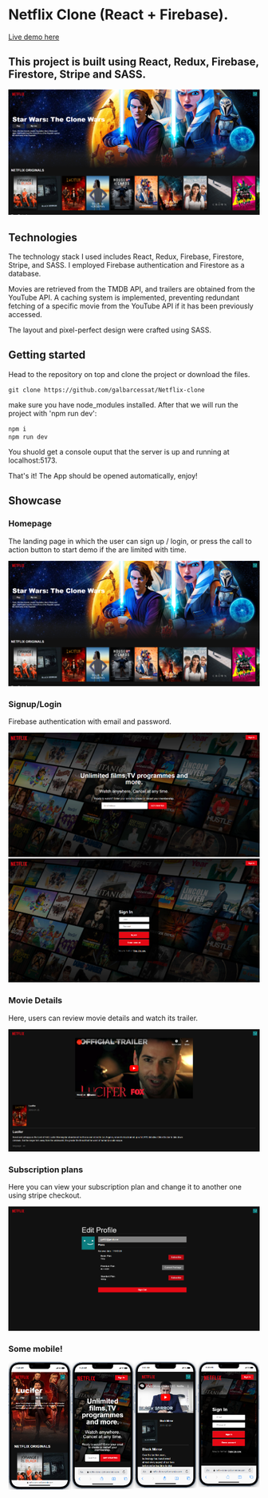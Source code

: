 # Netflix Clone (React + Firebase). 

[Live demo here](https://neflix-clone-czr8.onrender.com/ "Netflix link")
## This project is built using React, Redux, Firebase, Firestore, Stripe and SASS.

![Home page image](/src/assets/imgs/NetflixHomePage.png "Home-page")

## Technologies

The technology stack I used includes React, Redux, Firebase, Firestore, Stripe, and SASS.
I employed Firebase authentication and Firestore as a database.

Movies are retrieved from the TMDB API, and trailers are obtained from the YouTube API.
A caching system is implemented, preventing redundant fetching of a specific movie from the YouTube API if it has been previously accessed.

The layout and pixel-perfect design were crafted using SASS.

## Getting started

Head to the repository on top and clone the project or download the files.

```
git clone https://github.com/galbarcessat/Netflix-clone
```

make sure you have node_modules installed. After that we will run the project with 'npm run dev':

```
npm i 
npm run dev
```

You shuold get a console ouput that the server is up and running at localhost:5173.

That's it! The App should be opened automatically, enjoy!

## Showcase

### Homepage
The landing page in which the user can sign up / login, or press the call to action button to start demo if the are limited with time.

![Home page image](/src/assets/imgs/NetflixHomePage.png "Home-page")

### Signup/Login
Firebase authentication with email and password.

![Login image](/src/assets/imgs/NetflixLogin1.png "login-page1")
![Login image](/src/assets/imgs/NetflixLogin2.png "login-page2")

### Movie Details
Here, users can review movie details and watch its trailer.

![Movie details image](src/assets/imgs/NetflixMovieDetails.png "Movie details-page")

### Subscription plans
Here you can view your subscription plan and change it to another one using stripe checkout.

![netflix plans image](/src/assets/imgs/NetflixPlans.png "netlifx-plans")

### Some mobile!

<img src="/src/assets/imgs/NetflixHomePageMobile.png" width="25%" style="float: left"/><img src="/src/assets/imgs/LoginMobile1.png" width="25%" style="float: left;"/><img src="/src/assets/imgs/NetflixMovieDetailsMobile.png" width="25%" style="float: left;"/><img src="/src/assets/imgs/LoginMobile2.png" width="25%" style="float: left;"/>
